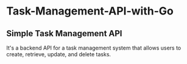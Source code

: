 # Task-Management-API-with-Go
## Simple Task Management API

It's a backend API for a task management system that allows users to create, retrieve, update, and delete tasks.
